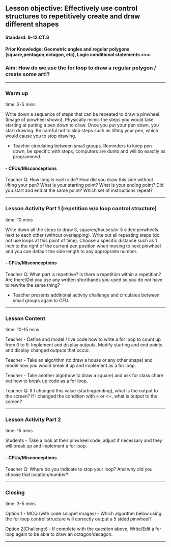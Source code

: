 ## Lesson objective: Effectively use control structures to repetitively create and draw different shapes

#### Standard: 9-12.CT.8

#### Prior Knowledge: Geometric angles and regular polygons (square,pentagon,octagon, etc), Logic conditional statements <>=.

### Aim: How do we use the for loop to draw a regular polygon / create some art!?

---

### Warm up
time: 3-5 mins

Write down a sequence of steps that can be repeated to draw a pinwheel. (Image of pinwheel shown). 
Physically mimic the steps you would take starting at putting a pen down to draw. Once you put your pen down, you start drawing. Be careful not to skip steps such as lifting your pen, which would cause you to stop drawing.

- Teacher circulating between small groups. Reminders to keep pen down, be specific with steps, computers are dumb and will do exactly as programmed.

#### - CFUs/Misconceptions
Teacher Q: How long is each side? How did you draw this side without lifting your pen? What is your starting point? What is your ending point? Did you start and end at the same point? Which set of instructions repeat?


---

### Lesson Activity Part 1 (repetition w/o loop control structure)
time: 10 mins

Write down all the steps to draw 3, squares/houses/or 5 sided pinwheels next to each other (without overlapping). Write out all repeating steps (do not use loops at this point of time).
Choose a specific distance such as 1 inch to the right of the current pen position when moving to next pinwheel and you can default the side length to any appropraite number.

#### - CFUs/Misconceptions
Teacher Q: What part is repetitive? Is there a repetition within a repetition? Are there/Did you use any written shorthands you used so you do not have to rewrite the same thing?

- Teacher presents additional activity challenge and circulates between small groups again to CFU.

---

### Lesson Content
time: 10-15 mins

Teacher - Define and model / live code how to write a for loop to count up from 0 to 9. Implement and display outputs. Modify starting and end points and display changed outputs that occur.

Teacher - Take an algorithm (to draw a house or any other shape) and model how you would break it up and implement as a for loop.

Teacher - Take another algo(how to draw a square) and ask for class chare out how to break up code as a for loop.

Teacher Q: If I changed this value (starting/ending), what is the output to the screen? If I changed the condition with < or <=, what is output to the screen?

---

### Lesson Activity Part 2
time: 15 mins

Students - Take a look at their pinwheel code, adjust if necessary and they will break up and implement a for loop.


#### - CFUs/Misconceptions
Teacher Q: Where do you indicate to stop your loop? And why did you choose that location/number? 

---

### Closing
time: 3-5 mins

Option 1 - MCQ (with code snippet images) - Which algorithm below using the for loop control structure will correctly output a 5 sided pinwheel?

Option 2(Challenge) - If complete with the question above, Write/Edit a for loop again to be able to draw an octagon/decagon.


---
